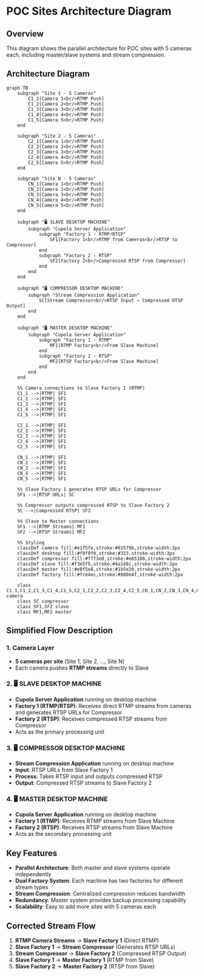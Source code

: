 # POC Sites Architecture Diagram

## Overview
This diagram shows the parallel architecture for POC sites with 5 cameras each, including master/slave systems and stream compression.

## Architecture Diagram

```mermaid
graph TB
    subgraph "Site 1 - 5 Cameras"
        C1_1[Camera 1<br/>RTMP Push]
        C1_2[Camera 2<br/>RTMP Push]
        C1_3[Camera 3<br/>RTMP Push]
        C1_4[Camera 4<br/>RTMP Push]
        C1_5[Camera 5<br/>RTMP Push]
    end

    subgraph "Site 2 - 5 Cameras"
        C2_1[Camera 1<br/>RTMP Push]
        C2_2[Camera 2<br/>RTMP Push]
        C2_3[Camera 3<br/>RTMP Push]
        C2_4[Camera 4<br/>RTMP Push]
        C2_5[Camera 5<br/>RTMP Push]
    end

    subgraph "Site N - 5 Cameras"
        CN_1[Camera 1<br/>RTMP Push]
        CN_2[Camera 2<br/>RTMP Push]
        CN_3[Camera 3<br/>RTMP Push]
        CN_4[Camera 4<br/>RTMP Push]
        CN_5[Camera 5<br/>RTMP Push]
    end

    subgraph "🖥️ SLAVE DESKTOP MACHINE"
        subgraph "Cupola Server Application"
            subgraph "Factory 1 - RTMP/RTSP"
                SF1[Factory 1<br/>RTMP from Cameras<br/>RTSP to Compressor]
            end
            subgraph "Factory 2 - RTSP"
                SF2[Factory 2<br/>Compressed RTSP from Compressor]
            end
        end
    end

    subgraph "🖥️ COMPRESSOR DESKTOP MACHINE"
        subgraph "Stream Compression Application"
            SC[Stream Compressor<br/>RTSP Input → Compressed RTSP Output]
        end
    end

    subgraph "🖥️ MASTER DESKTOP MACHINE"
        subgraph "Cupola Server Application"
            subgraph "Factory 1 - RTMP"
                MF1[RTMP Factory<br/>From Slave Machine]
            end
            subgraph "Factory 2 - RTSP"
                MF2[RTSP Factory<br/>From Slave Machine]
            end
        end
    end

    %% Camera connections to Slave Factory 1 (RTMP)
    C1_1 -->|RTMP| SF1
    C1_2 -->|RTMP| SF1
    C1_3 -->|RTMP| SF1
    C1_4 -->|RTMP| SF1
    C1_5 -->|RTMP| SF1

    C2_1 -->|RTMP| SF1
    C2_2 -->|RTMP| SF1
    C2_3 -->|RTMP| SF1
    C2_4 -->|RTMP| SF1
    C2_5 -->|RTMP| SF1

    CN_1 -->|RTMP| SF1
    CN_2 -->|RTMP| SF1
    CN_3 -->|RTMP| SF1
    CN_4 -->|RTMP| SF1
    CN_5 -->|RTMP| SF1

    %% Slave Factory 1 generates RTSP URLs for Compressor
    SF1 -->|RTSP URLs| SC

    %% Compressor outputs compressed RTSP to Slave Factory 2
    SC -->|Compressed RTSP| SF2

    %% Slave to Master connections
    SF1 -->|RTMP Streams| MF1
    SF2 -->|RTSP Streams| MF2

    %% Styling
    classDef camera fill:#e1f5fe,stroke:#01579b,stroke-width:2px
    classDef desktop fill:#f0f0f0,stroke:#333,stroke-width:3px
    classDef compressor fill:#fff3e0,stroke:#e65100,stroke-width:2px
    classDef slave fill:#f3e5f5,stroke:#4a148c,stroke-width:2px
    classDef master fill:#e8f5e8,stroke:#1b5e20,stroke-width:2px
    classDef factory fill:#fce4ec,stroke:#880e4f,stroke-width:2px

    class C1_1,C1_2,C1_3,C1_4,C1_5,C2_1,C2_2,C2_3,C2_4,C2_5,CN_1,CN_2,CN_3,CN_4,CN_5 camera
    class SC compressor
    class SF1,SF2 slave
    class MF1,MF2 master
```

## Simplified Flow Description

### 1. Camera Layer
- **5 cameras per site** (Site 1, Site 2, ..., Site N)
- Each camera pushes **RTMP streams** directly to Slave

### 2. 🖥️ SLAVE DESKTOP MACHINE
- **Cupola Server Application** running on desktop machine
- **Factory 1 (RTMP/RTSP)**: Receives direct RTMP streams from cameras and generates RTSP URLs for Compressor
- **Factory 2 (RTSP)**: Receives compressed RTSP streams from Compressor
- Acts as the primary processing unit

### 3. 🖥️ COMPRESSOR DESKTOP MACHINE
- **Stream Compression Application** running on desktop machine
- **Input**: RTSP URLs from Slave Factory 1
- **Process**: Takes RTSP input and outputs compressed RTSP
- **Output**: Compressed RTSP streams to Slave Factory 2

### 4. 🖥️ MASTER DESKTOP MACHINE
- **Cupola Server Application** running on desktop machine
- **Factory 1 (RTMP)**: Receives RTMP streams from Slave Machine
- **Factory 2 (RTSP)**: Receives RTSP streams from Slave Machine
- Acts as the secondary processing unit

## Key Features
- **Parallel Architecture**: Both master and slave systems operate independently
- **Dual Factory System**: Each machine has two factories for different stream types
- **Stream Compression**: Centralized compression reduces bandwidth
- **Redundancy**: Master system provides backup processing capability
- **Scalability**: Easy to add more sites with 5 cameras each

## Corrected Stream Flow
1. **RTMP Camera Streams** → **Slave Factory 1** (Direct RTMP)
2. **Slave Factory 1** → **Stream Compressor** (Generates RTSP URLs)
3. **Stream Compressor** → **Slave Factory 2** (Compressed RTSP Output)
4. **Slave Factory 1** → **Master Factory 1** (RTMP from Slave)
5. **Slave Factory 2** → **Master Factory 2** (RTSP from Slave)

